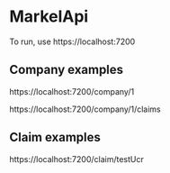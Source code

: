 # MarkelApi

To run, use https://localhost:7200

## Company examples

https://localhost:7200/company/1

https://localhost:7200/company/1/claims

## Claim examples

https://localhost:7200/claim/testUcr